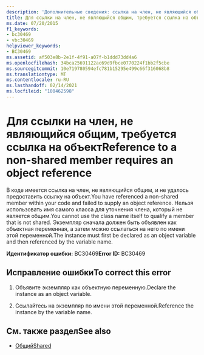 ```yaml
---
description: 'Дополнительные сведения: ссылка на член, не являющийся общим, требует наличия ссылки на объект'
title: Для ссылки на член, не являющийся общим, требуется ссылка на объект
ms.date: 07/20/2015
f1_keywords:
- bc30469
- vbc30469
helpviewer_keywords:
- BC30469
ms.assetid: af503e8b-2e1f-4f91-a07f-b1ddd73dd4a6
ms.openlocfilehash: 34bca25691122ac69d9fbce0770224f1bb2f5cbe
ms.sourcegitcommit: 10e719780594efc781b15295e499c66f316068b8
ms.translationtype: MT
ms.contentlocale: ru-RU
ms.lasthandoff: 02/14/2021
ms.locfileid: "100462598"
---
```

# <a name="reference-to-a-non-shared-member-requires-an-object-reference"></a><span data-ttu-id="3f3c3-103">Для ссылки на член, не являющийся общим, требуется ссылка на объект</span><span class="sxs-lookup"><span data-stu-id="3f3c3-103">Reference to a non-shared member requires an object reference</span></span>

<span data-ttu-id="3f3c3-104">В коде имеется ссылка на член, не являющийся общим, и не удалось предоставить ссылку на объект.</span><span class="sxs-lookup"><span data-stu-id="3f3c3-104">You have referenced a non-shared member within your code and failed to supply an object reference.</span></span> <span data-ttu-id="3f3c3-105">Нельзя использовать имя самого класса для уточнения члена, который не является общим.</span><span class="sxs-lookup"><span data-stu-id="3f3c3-105">You cannot use the class name itself to qualify a member that is not shared.</span></span> <span data-ttu-id="3f3c3-106">Экземпляр сначала должен быть объявлен как объектная переменная, а затем можно ссылаться на него по имени этой переменной.</span><span class="sxs-lookup"><span data-stu-id="3f3c3-106">The instance must first be declared as an object variable and then referenced by the variable name.</span></span>  
  
 <span data-ttu-id="3f3c3-107">**Идентификатор ошибки:** BC30469</span><span class="sxs-lookup"><span data-stu-id="3f3c3-107">**Error ID:** BC30469</span></span>  
  
## <a name="to-correct-this-error"></a><span data-ttu-id="3f3c3-108">Исправление ошибки</span><span class="sxs-lookup"><span data-stu-id="3f3c3-108">To correct this error</span></span>  
  
1. <span data-ttu-id="3f3c3-109">Объявите экземпляр как объектную переменную.</span><span class="sxs-lookup"><span data-stu-id="3f3c3-109">Declare the instance as an object variable.</span></span>  
  
2. <span data-ttu-id="3f3c3-110">Ссылайтесь на экземпляр по имени этой переменной.</span><span class="sxs-lookup"><span data-stu-id="3f3c3-110">Reference the instance by the variable name.</span></span>  
  
## <a name="see-also"></a><span data-ttu-id="3f3c3-111">См. также раздел</span><span class="sxs-lookup"><span data-stu-id="3f3c3-111">See also</span></span>

- [<span data-ttu-id="3f3c3-112">Общий</span><span class="sxs-lookup"><span data-stu-id="3f3c3-112">Shared</span></span>](../language-reference/modifiers/shared.md)
